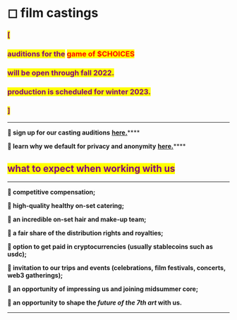 # ◻ film castings

### <mark style="color:purple;">\[</mark>&#x20;

### <mark style="color:purple;">auditions for the</mark> <mark style="color:red;">game of $CHOICES</mark>

### <mark style="color:purple;">will be open through fall 2022.</mark>

### <mark style="color:purple;">production is scheduled for winter 2023.</mark>

### <mark style="color:purple;">]</mark>

<mark style="color:purple;"></mark>

****

**🌹 sign up for our casting auditions** [**here.**](https://e7sof51sgtf.typeform.com/to/LTZ66aCQ?typeform-source=admin.typeform.com)****

**🌹 learn why we default for privacy and anonymity** [**here.**](broken-reference)****

<mark style="color:green;"></mark>

<mark style="color:green;"></mark>

## <mark style="color:purple;">**what to expect when working with us**</mark>

****

**🌹 competitive compensation;**

**🌹 high-quality healthy on-set catering;**

**🌹 an incredible on-set hair and make-up team;**

**🌹 a fair share of the distribution rights and royalties;**

**🌹 option to get paid in cryptocurrencies (usually stablecoins such as usdc);**

**🌹 invitation to our trips and events (celebrations, film festivals, concerts, web3 gatherings);**

**🌹 an opportunity of impressing us and joining midsummer core;**

**🌹 an opportunity to shape the **_**future of the 7th art**_** with us.**

****
